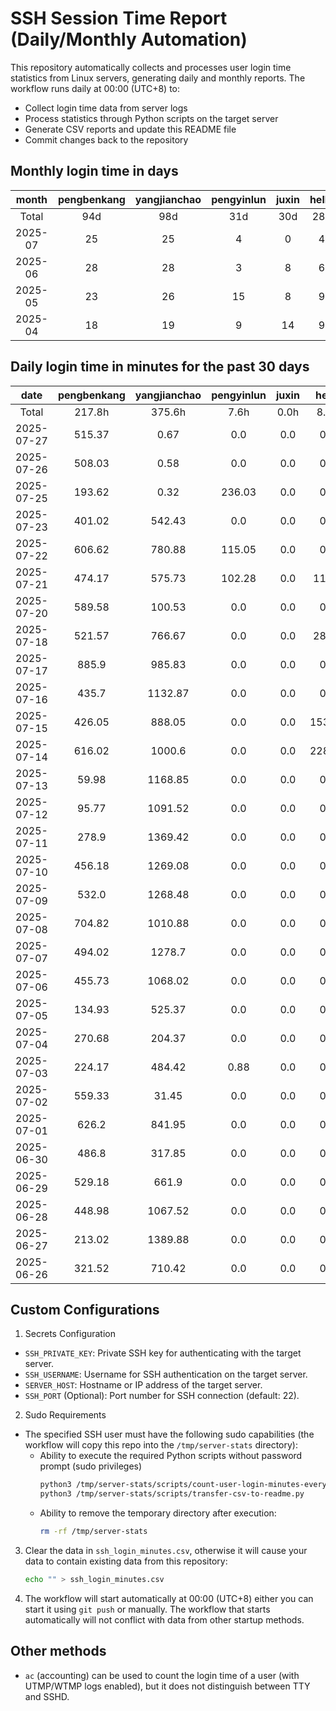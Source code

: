 # SSH Session Time Report (Daily/Monthly Automation)

This repository automatically collects and processes user login time statistics from Linux servers,
generating daily and monthly reports. The workflow runs daily at 00:00 (UTC+8) to:
- Collect login time data from server logs
- Process statistics through Python scripts on the target server
- Generate CSV reports and update this README file
- Commit changes back to the repository

<!-- 
  NOTE: If you need to modify the section titles of the following tables, 
  you must also update the corresponding Python files to maintain consistency.
  Ref: scripts/transfer-csv-to-readme.py
-->
## Monthly login time in days
|  month  | pengbenkang | yangjianchao | pengyinlun | juxin | hello | shenjunzhong | fengjing | wangjianan | chendong | hejun | yangrenyu | xuezeyu | kangyuhan | lzd | yangjingkui | tangminjin | guohui | mashaocong |
|:-------:|:-----------:|:------------:|:----------:|:-----:|:-----:|:------------:|:--------:|:----------:|:--------:|:-----:|:---------:|:-------:|:---------:|:---:|:-----------:|:----------:|:------:|:----------:|
|  Total  |     94d     |     98d      |    31d     |  30d  |  28d  |     55d      |   20d    |     6d     |   63d    |  11d  |    59d    |   58d   |    38d    | 12d |     11d     |     2d     |  11d   |     4d     |
| 2025-07 |      25     |      25      |     4      |   0   |   4   |      15      |    7     |     0      |    19    |   2   |     16    |    19   |     12    |  2  |      0      |     1      |   11   |     4      |
| 2025-06 |      28     |      28      |     3      |   8   |   6   |      20      |    10    |     0      |    26    |   6   |     11    |    18   |     15    |  7  |      5      |     0      |   0    |     0      |
| 2025-05 |      23     |      26      |     15     |   8   |   9   |      9       |    0     |     3      |    13    |   1   |     19    |    11   |     7     |  2  |      6      |     1      |   0    |     0      |
| 2025-04 |      18     |      19      |     9      |   14  |   9   |      11      |    3     |     3      |    5     |   2   |     13    |    10   |     4     |  1  |      0      |     0      |   0    |     0      |

## Daily login time in minutes for the past 30 days
|    date    | pengbenkang | yangjianchao | pengyinlun | juxin | hello  | shenjunzhong | fengjing | wangjianan | chendong | hejun  | yangrenyu | xuezeyu | kangyuhan |  lzd   | yangjingkui | tangminjin | guohui | mashaocong |
|:----------:|:-----------:|:------------:|:----------:|:-----:|:------:|:------------:|:--------:|:----------:|:--------:|:------:|:---------:|:-------:|:---------:|:------:|:-----------:|:----------:|:------:|:----------:|
|   Total    |    217.8h   |    375.6h    |    7.6h    |  0.0h |  8.7h  |    89.0h     |  136.9h  |    0.0h    |  199.4h  | 38.3h  |   153.0h  |  171.7h |   72.9h   |  3.7h  |     0.0h    |    0.0h    | 24.6h  |   10.6h    |
| 2025-07-27 |    515.37   |     0.67     |    0.0     |  0.0  |  0.0   |    116.27    |   0.0    |    0.0     |   0.0    |  0.0   |    0.0    |   0.0   |    0.0    |  0.0   |     0.0     |    0.0     |  0.0   |    0.0     |
| 2025-07-26 |    508.03   |     0.58     |    0.0     |  0.0  |  0.0   |    111.0     |   4.62   |    0.0     |  511.97  |  0.0   |    0.0    |   0.0   |    0.0    |  0.0   |     0.0     |    0.0     |  0.0   |    0.0     |
| 2025-07-25 |    193.62   |     0.32     |   236.03   |  0.0  |  0.0   |     0.0      |  771.37  |    0.0     |  482.37  |  0.0   |    0.0    |  474.23 |   138.72  |  0.0   |     0.0     |    0.0     |  0.0   |    0.0     |
| 2025-07-23 |    401.02   |    542.43    |    0.0     |  0.0  |  0.0   |    530.93    |  500.02  |    0.0     |  886.68  |  0.0   |   697.07  |  324.52 |   254.22  |  0.0   |     0.0     |    0.0     |  0.0   |    0.0     |
| 2025-07-22 |    606.62   |    780.88    |   115.05   |  0.0  |  0.0   |     0.0      |   0.0    |    0.0     |  755.22  |  0.0   |   574.53  |  349.28 |    0.0    | 118.2  |     0.0     |    0.0     |  0.0   |    0.0     |
| 2025-07-21 |    474.17   |    575.73    |   102.28   |  0.0  | 113.3  |    485.27    |   0.0    |    0.0     |  446.02  |  0.0   |   560.98  |  138.08 |    0.0    | 102.73 |     0.0     |    0.0     | 81.72  |    2.45    |
| 2025-07-20 |    589.58   |    100.53    |    0.0     |  0.0  |  0.0   |     0.0      |   0.0    |    0.0     |   0.0    |  0.0   |    0.0    |   0.0   |    0.0    |  0.0   |     0.0     |    0.0     |  0.0   |    0.0     |
| 2025-07-18 |    521.57   |    766.67    |    0.0     |  0.0  | 28.35  |    257.73    |   0.0    |    0.0     |  159.97  |  0.0   |   240.45  |   0.0   |    0.0    |  0.0   |     0.0     |    0.0     | 98.28  |    0.0     |
| 2025-07-17 |    885.9    |    985.83    |    0.0     |  0.0  |  0.0   |    112.05    |   0.0    |    0.0     |  384.22  |  0.0   |   650.83  |  114.43 |    0.0    |  0.0   |     0.0     |    0.0     | 63.13  |    3.95    |
| 2025-07-16 |    435.7    |   1132.87    |    0.0     |  0.0  |  0.0   |     0.0      |  884.7   |    0.0     |  307.02  |  0.0   |   657.7   |  206.35 |   242.62  |  0.0   |     0.0     |    0.0     | 260.98 |    1.45    |
| 2025-07-15 |    426.05   |    888.05    |    0.0     |  0.0  | 153.17 |    317.6     | 1077.43  |    0.0     |   0.0    |  0.0   |   579.2   | 1016.02 |   310.07  |  0.0   |     0.0     |    0.0     | 182.27 |   627.07   |
| 2025-07-14 |    616.02   |    1000.6    |    0.0     |  0.0  | 228.67 |    523.27    |  937.9   |    0.0     |  858.72  |  0.0   |   588.13  |  319.4  |   352.05  |  0.0   |     0.0     |    0.0     | 108.55 |    0.0     |
| 2025-07-13 |    59.98    |   1168.85    |    0.0     |  0.0  |  0.0   |    290.43    |   0.0    |    0.0     |   1.87   |  0.0   |    0.0    |   0.0   |    0.0    |  0.0   |     0.0     |    0.0     |  0.0   |    0.0     |
| 2025-07-12 |    95.77    |   1091.52    |    0.0     |  0.0  |  0.0   |    210.9     |   0.0    |    0.0     |   0.0    |  0.0   |    0.0    |  288.58 |    0.0    |  0.0   |     0.0     |    0.73    |  0.0   |    0.0     |
| 2025-07-11 |    278.9    |   1369.42    |    0.0     |  0.0  |  0.0   |     0.0      |   0.0    |    0.0     |  575.2   |  0.0   |   158.08  |  493.25 |   103.52  |  0.0   |     0.0     |    0.0     | 162.87 |    0.0     |
| 2025-07-10 |    456.18   |   1269.08    |    0.0     |  0.0  |  0.0   |     0.0      |   0.0    |    0.0     |  323.05  |  0.0   |   648.78  |  560.67 |   378.37  |  0.0   |     0.0     |    0.0     | 210.12 |    0.0     |
| 2025-07-09 |    532.0    |   1268.48    |    0.0     |  0.0  |  0.0   |    350.52    |   0.0    |    0.0     |  426.4   |  0.0   |   675.97  |  305.47 |   286.48  |  0.0   |     0.0     |    0.0     | 193.72 |    0.0     |
| 2025-07-08 |    704.82   |   1010.88    |    0.0     |  0.0  |  0.0   |    452.92    |   0.0    |    0.0     |  363.58  |  0.0   |   615.75  |  196.27 |   82.88   |  0.0   |     0.0     |    0.0     |  8.03  |    0.0     |
| 2025-07-07 |    494.02   |    1278.7    |    0.0     |  0.0  |  0.0   |    431.07    |   0.0    |    0.0     |  177.5   |  0.0   |   261.75  |  324.95 |   43.98   |  0.0   |     0.0     |    0.0     |  0.0   |    0.0     |
| 2025-07-06 |    455.73   |   1068.02    |    0.0     |  0.0  |  0.0   |    315.83    |   0.0    |    0.0     |   0.0    |  0.0   |    0.0    |   0.0   |    0.0    |  0.0   |     0.0     |    0.0     |  0.0   |    0.0     |
| 2025-07-05 |    134.93   |    525.37    |    0.0     |  0.0  |  0.0   |    265.63    |   0.0    |    0.0     |   0.0    |  0.0   |    0.0    | 1138.55 |    0.0    |  0.0   |     0.0     |    0.0     |  0.0   |    0.0     |
| 2025-07-04 |    270.68   |    204.37    |    0.0     |  0.0  |  0.0   |     0.0      |   0.0    |    0.0     |  222.43  |  0.0   |   163.0   | 1331.82 |    0.0    |  0.0   |     0.0     |    0.0     |  0.0   |    0.0     |
| 2025-07-03 |    224.17   |    484.42    |    0.88    |  0.0  |  0.0   |     0.0      |   0.0    |    0.0     |  609.48  |  0.0   |    0.0    | 1270.75 |    0.0    |  0.0   |     0.0     |    0.0     | 105.82 |    0.0     |
| 2025-07-02 |    559.33   |    31.45     |    0.0     |  0.0  |  0.0   |     0.0      |   0.0    |    0.0     |  519.17  | 295.62 |   312.43  |  411.07 |   419.37  |  0.0   |     0.0     |    0.0     |  0.0   |    0.0     |
| 2025-07-01 |    626.2    |    841.95    |    0.0     |  0.0  |  0.0   |     0.0      |  813.22  |    0.0     |  548.83  | 854.45 |   565.73  |  333.87 |   773.25  |  0.0   |     0.0     |    0.0     |  0.0   |    0.0     |
| 2025-06-30 |    486.8    |    317.85    |    0.0     |  0.0  |  0.0   |     0.0      |   0.0    |    0.0     |  864.33  | 294.75 |   546.3   |  159.48 |   453.78  |  0.0   |     0.0     |    0.0     |  0.0   |    0.0     |
| 2025-06-29 |    529.18   |    661.9     |    0.0     |  0.0  |  0.0   |     0.0      |  858.6   |    0.0     |   0.0    | 727.5  |    0.0    |  222.75 |   34.03   |  2.97  |     0.0     |    0.0     |  0.0   |    0.0     |
| 2025-06-28 |    448.98   |   1067.52    |    0.0     |  0.0  |  0.0   |    269.83    |  880.25  |    0.0     |  666.7   |  0.0   |    0.0    |   0.0   |   150.98  |  0.63  |     0.0     |    0.0     |  0.0   |    0.0     |
| 2025-06-27 |    213.02   |   1389.88    |    0.0     |  0.0  |  0.0   |    149.77    |  814.05  |    0.0     |  839.13  | 125.78 |   196.07  |   0.0   |   207.42  |  0.0   |     0.0     |    0.0     |  0.0   |    0.0     |
| 2025-06-26 |    321.52   |    710.42    |    0.0     |  0.0  |  0.0   |    146.97    |  673.23  |    0.0     | 1034.98  |  2.8   |   487.5   |  324.87 |   144.72  |  0.0   |     0.0     |    0.0     |  0.0   |    0.0     |

## Custom Configurations
1. Secrets Configuration
  - `SSH_PRIVATE_KEY`: Private SSH key for authenticating with the target server.
  - `SSH_USERNAME`: Username for SSH authentication on the target server.
  - `SERVER_HOST`: Hostname or IP address of the target server.
  - `SSH_PORT` (Optional): Port number for SSH connection (default: 22).
2. Sudo Requirements
  - The specified SSH user must have the following sudo capabilities (the workflow will copy this repo into the `/tmp/server-stats` directory):
    - Ability to execute the required Python scripts without password prompt (sudo privileges)
      ```bash
      python3 /tmp/server-stats/scripts/count-user-login-minutes-every-day.py
      python3 /tmp/server-stats/scripts/transfer-csv-to-readme.py
      ```
    - Ability to remove the temporary directory after execution:
      ```bash
      rm -rf /tmp/server-stats
      ```
3. Clear the data in `ssh_login_minutes.csv`, otherwise it will cause your data to contain existing data from this repository:
   ```bash
   echo "" > ssh_login_minutes.csv
   ```
4. The workflow will start automatically at 00:00 (UTC+8) either you can start it using `git push` or manually.
   The workflow that starts automatically will not conflict with data from other startup methods.

## Other methods
- `ac` (accounting) can be used to count the login time of a user (with UTMP/WTMP logs enabled), but it does not distinguish between TTY and SSHD.
